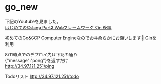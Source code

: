 # go_new
下記のYoutubeを見ました。  
[はじめてのGolang Part2 Webフレームワーク Gin 後編](https://www.youtube.com/watch?v=SAxXyDK-UTo)

初めてのGo&GCP Computer Engineなのでお手柔らかにお願いします🥺
[Gin](https://github.com/gin-gonic/gin)を利用  

8/11時点でのデプロイ先は下記の通り  
{"message":"pong"}を返すだけ  
http://34.97.121.251/ping

Todoリスト
http://34.97.121.251/todo
